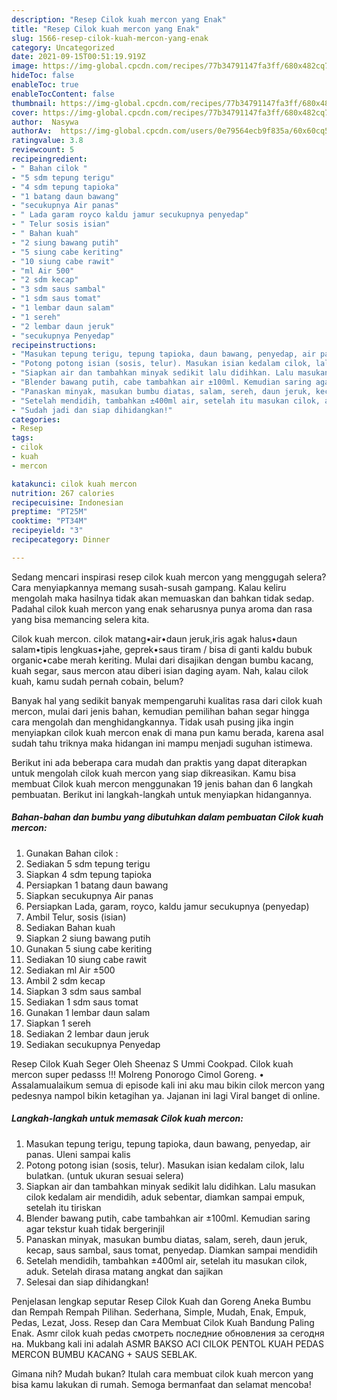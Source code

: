 ```yaml
---
description: "Resep Cilok kuah mercon yang Enak"
title: "Resep Cilok kuah mercon yang Enak"
slug: 1566-resep-cilok-kuah-mercon-yang-enak
category: Uncategorized
date: 2021-09-15T00:51:19.919Z
image: https://img-global.cpcdn.com/recipes/77b34791147fa3ff/680x482cq70/cilok-kuah-mercon-foto-resep-utama.jpg
hideToc: false
enableToc: true
enableTocContent: false
thumbnail: https://img-global.cpcdn.com/recipes/77b34791147fa3ff/680x482cq70/cilok-kuah-mercon-foto-resep-utama.jpg
cover: https://img-global.cpcdn.com/recipes/77b34791147fa3ff/680x482cq70/cilok-kuah-mercon-foto-resep-utama.jpg
author:  Nasywa
authorAv:  https://img-global.cpcdn.com/users/0e79564ecb9f835a/60x60cq50/avatar.jpg
ratingvalue: 3.8
reviewcount: 5
recipeingredient:
- " Bahan cilok "
- "5 sdm tepung terigu"
- "4 sdm tepung tapioka"
- "1 batang daun bawang"
- "secukupnya Air panas"
- " Lada garam royco kaldu jamur secukupnya penyedap"
- " Telur sosis isian"
- " Bahan kuah"
- "2 siung bawang putih"
- "5 siung cabe keriting"
- "10 siung cabe rawit"
- "ml Air 500"
- "2 sdm kecap"
- "3 sdm saus sambal"
- "1 sdm saus tomat"
- "1 lembar daun salam"
- "1 sereh"
- "2 lembar daun jeruk"
- "secukupnya Penyedap"
recipeinstructions:
- "Masukan tepung terigu, tepung tapioka, daun bawang, penyedap, air panas. Uleni sampai kalis"
- "Potong potong isian (sosis, telur). Masukan isian kedalam cilok, lalu bulatkan. (untuk ukuran sesuai selera)"
- "Siapkan air dan tambahkan minyak sedikit lalu didihkan. Lalu masukan cilok kedalam air mendidih, aduk sebentar, diamkan sampai empuk, setelah itu tiriskan"
- "Blender bawang putih, cabe tambahkan air ±100ml. Kemudian saring agar tekstur kuah tidak bergerinjil"
- "Panaskan minyak, masukan bumbu diatas, salam, sereh, daun jeruk, kecap, saus sambal, saus tomat, penyedap. Diamkan sampai mendidih"
- "Setelah mendidih, tambahkan ±400ml air, setelah itu masukan cilok, aduk. Setelah dirasa matang angkat dan sajikan"
- "Sudah jadi dan siap dihidangkan!"
categories:
- Resep
tags:
- cilok
- kuah
- mercon

katakunci: cilok kuah mercon 
nutrition: 267 calories
recipecuisine: Indonesian
preptime: "PT25M"
cooktime: "PT34M"
recipeyield: "3"
recipecategory: Dinner

---
```



Sedang mencari inspirasi resep cilok kuah mercon yang menggugah selera? Cara menyiapkannya memang susah-susah gampang. Kalau keliru mengolah maka hasilnya tidak akan memuaskan dan bahkan tidak sedap. Padahal cilok kuah mercon yang enak seharusnya punya aroma dan rasa yang bisa memancing selera kita.


Cilok kuah mercon. cilok matang•air•daun jeruk,iris agak halus•daun salam•tipis lengkuas•jahe, geprek•saus tiram / bisa di ganti kaldu bubuk organic•cabe merah keriting. Mulai dari disajikan dengan bumbu kacang, kuah segar, saus mercon atau diberi isian daging ayam. Nah, kalau cilok kuah, kamu sudah pernah cobain, belum?

Banyak hal yang sedikit banyak mempengaruhi kualitas rasa dari cilok kuah mercon, mulai dari jenis bahan, kemudian pemilihan bahan segar hingga cara mengolah dan menghidangkannya. Tidak usah pusing jika ingin menyiapkan cilok kuah mercon enak di mana pun kamu berada, karena asal sudah tahu triknya maka hidangan ini mampu menjadi suguhan istimewa.


Berikut ini ada beberapa cara mudah dan praktis yang dapat diterapkan untuk mengolah cilok kuah mercon yang siap dikreasikan. Kamu bisa membuat Cilok kuah mercon menggunakan 19 jenis bahan dan 6 langkah pembuatan. Berikut ini langkah-langkah untuk menyiapkan hidangannya.

<!--inarticleads1-->

##### Bahan-bahan dan bumbu yang dibutuhkan dalam pembuatan Cilok kuah mercon:

1. Gunakan  Bahan cilok :
1. Sediakan 5 sdm tepung terigu
1. Siapkan 4 sdm tepung tapioka
1. Persiapkan 1 batang daun bawang
1. Siapkan secukupnya Air panas
1. Persiapkan  Lada, garam, royco, kaldu jamur secukupnya (penyedap)
1. Ambil  Telur, sosis (isian)
1. Sediakan  Bahan kuah
1. Siapkan 2 siung bawang putih
1. Gunakan 5 siung cabe keriting
1. Sediakan 10 siung cabe rawit
1. Sediakan ml Air ±500
1. Ambil 2 sdm kecap
1. Siapkan 3 sdm saus sambal
1. Sediakan 1 sdm saus tomat
1. Gunakan 1 lembar daun salam
1. Siapkan 1 sereh
1. Sediakan 2 lembar daun jeruk
1. Sediakan secukupnya Penyedap


Resep Cilok Kuah Seger Oleh Sheenaz S Ummi Cookpad. Cilok kuah mercon super pedasss !!! Molreng Ponorogo Cimol Goreng. • Assalamualaikum semua di episode kali ini aku mau bikin cilok mercon yang pedesnya nampol bikin ketagihan ya. Jajanan ini lagi Viral banget di online. 

<!--inarticleads2-->

##### Langkah-langkah untuk memasak Cilok kuah mercon:

1. Masukan tepung terigu, tepung tapioka, daun bawang, penyedap, air panas. Uleni sampai kalis
1. Potong potong isian (sosis, telur). Masukan isian kedalam cilok, lalu bulatkan. (untuk ukuran sesuai selera)
1. Siapkan air dan tambahkan minyak sedikit lalu didihkan. Lalu masukan cilok kedalam air mendidih, aduk sebentar, diamkan sampai empuk, setelah itu tiriskan
1. Blender bawang putih, cabe tambahkan air ±100ml. Kemudian saring agar tekstur kuah tidak bergerinjil
1. Panaskan minyak, masukan bumbu diatas, salam, sereh, daun jeruk, kecap, saus sambal, saus tomat, penyedap. Diamkan sampai mendidih
1. Setelah mendidih, tambahkan ±400ml air, setelah itu masukan cilok, aduk. Setelah dirasa matang angkat dan sajikan
1. Selesai dan siap dihidangkan!

Penjelasan lengkap seputar Resep Cilok Kuah dan Goreng Aneka Bumbu dan Rempah Rempah Pilihan. Sederhana, Simple, Mudah, Enak, Empuk, Pedas, Lezat, Joss. Resep dan Cara Membuat Cilok Kuah Bandung Paling Enak. Asmr cilok kuah pedas смотреть последние обновления за сегодня на. Mukbang kali ini adalah ASMR BAKSO ACI CILOK PENTOL KUAH PEDAS MERCON BUMBU KACANG + SAUS SEBLAK. 

Gimana nih? Mudah bukan? Itulah cara membuat cilok kuah mercon yang bisa kamu lakukan di rumah. Semoga bermanfaat dan selamat mencoba!
